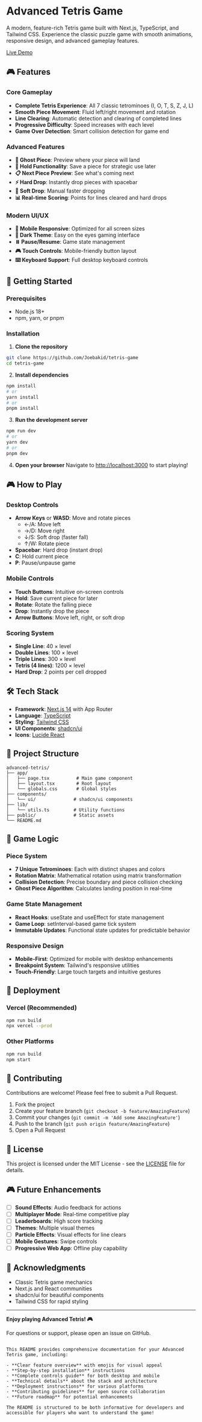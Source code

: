 # Advanced Tetris Game

A modern, feature-rich Tetris game built with Next.js, TypeScript, and Tailwind CSS. Experience the classic puzzle game with smooth animations, responsive design, and advanced gameplay features.

[Live Demo](https://tetris-chuck.vercel.app/)

## 🎮 Features

### Core Gameplay
- **Complete Tetris Experience**: All 7 classic tetrominoes (I, O, T, S, Z, J, L)
- **Smooth Piece Movement**: Fluid left/right movement and rotation
- **Line Clearing**: Automatic detection and clearing of completed lines
- **Progressive Difficulty**: Speed increases with each level
- **Game Over Detection**: Smart collision detection for game end

### Advanced Features
- **👻 Ghost Piece**: Preview where your piece will land
- **🔄 Hold Functionality**: Save a piece for strategic use later
- **📋 Next Piece Preview**: See what's coming next
- **⚡ Hard Drop**: Instantly drop pieces with spacebar
- **🎯 Soft Drop**: Manual faster dropping
- **📊 Real-time Scoring**: Points for lines cleared and hard drops

### Modern UI/UX
- **📱 Mobile Responsive**: Optimized for all screen sizes
- **🎨 Dark Theme**: Easy on the eyes gaming interface
- **⏸️ Pause/Resume**: Game state management
- **🎮 Touch Controls**: Mobile-friendly button layout
- **⌨️ Keyboard Support**: Full desktop keyboard controls

## 🚀 Getting Started

### Prerequisites
- Node.js 18+ 
- npm, yarn, or pnpm

### Installation

1. **Clone the repository**
```bash
git clone https://github.com/Joebakid/tetris-game
cd tetris-game
```

2. **Install dependencies**
```bash
npm install
# or
yarn install
# or
pnpm install
```

3. **Run the development server**
```bash
npm run dev
# or
yarn dev
# or
pnpm dev
```

4. **Open your browser**
Navigate to [http://localhost:3000](http://localhost:3000) to start playing!

## 🎮 How to Play

### Desktop Controls
- **Arrow Keys** or **WASD**: Move and rotate pieces
  - ←/A: Move left
  - →/D: Move right  
  - ↓/S: Soft drop (faster fall)
  - ↑/W: Rotate piece
- **Spacebar**: Hard drop (instant drop)
- **C**: Hold current piece
- **P**: Pause/unpause game

### Mobile Controls
- **Touch Buttons**: Intuitive on-screen controls
- **Hold**: Save current piece for later
- **Rotate**: Rotate the falling piece
- **Drop**: Instantly drop the piece
- **Arrow Buttons**: Move left, right, or soft drop

### Scoring System
- **Single Line**: 40 × level
- **Double Lines**: 100 × level  
- **Triple Lines**: 300 × level
- **Tetris (4 lines)**: 1200 × level
- **Hard Drop**: 2 points per cell dropped

## 🛠️ Tech Stack

- **Framework**: [Next.js 14](https://nextjs.org/) with App Router
- **Language**: [TypeScript](https://www.typescriptlang.org/)
- **Styling**: [Tailwind CSS](https://tailwindcss.com/)
- **UI Components**: [shadcn/ui](https://ui.shadcn.com/)
- **Icons**: [Lucide React](https://lucide.dev/)

## 📁 Project Structure

```
advanced-tetris/
├── app/
│   ├── page.tsx          # Main game component
│   ├── layout.tsx        # Root layout
│   └── globals.css       # Global styles
├── components/
│   └── ui/              # shadcn/ui components
├── lib/
│   └── utils.ts         # Utility functions
├── public/              # Static assets
└── README.md
```

## 🎯 Game Logic

### Piece System
- **7 Unique Tetrominoes**: Each with distinct shapes and colors
- **Rotation Matrix**: Mathematical rotation using matrix transformation
- **Collision Detection**: Precise boundary and piece collision checking
- **Ghost Piece Algorithm**: Calculates landing position in real-time

### Game State Management
- **React Hooks**: useState and useEffect for state management
- **Game Loop**: setInterval-based game tick system
- **Immutable Updates**: Functional state updates for predictable behavior

### Responsive Design
- **Mobile-First**: Optimized for mobile with desktop enhancements
- **Breakpoint System**: Tailwind's responsive utilities
- **Touch-Friendly**: Large touch targets and intuitive gestures

## 🚀 Deployment

### Vercel (Recommended)
```bash
npm run build
npx vercel --prod
```

### Other Platforms
```bash
npm run build
npm start
```

## 🤝 Contributing

Contributions are welcome! Please feel free to submit a Pull Request.

1. Fork the project
2. Create your feature branch (`git checkout -b feature/AmazingFeature`)
3. Commit your changes (`git commit -m 'Add some AmazingFeature'`)
4. Push to the branch (`git push origin feature/AmazingFeature`)
5. Open a Pull Request

## 📝 License

This project is licensed under the MIT License - see the [LICENSE](LICENSE) file for details.

## 🎮 Future Enhancements

- [ ] **Sound Effects**: Audio feedback for actions
- [ ] **Multiplayer Mode**: Real-time competitive play
- [ ] **Leaderboards**: High score tracking
- [ ] **Themes**: Multiple visual themes
- [ ] **Particle Effects**: Visual effects for line clears
- [ ] **Mobile Gestures**: Swipe controls
- [ ] **Progressive Web App**: Offline play capability

## 🙏 Acknowledgments

- Classic Tetris game mechanics
- Next.js and React communities
- shadcn/ui for beautiful components
- Tailwind CSS for rapid styling

---

**Enjoy playing Advanced Tetris! 🎮**

For questions or support, please open an issue on GitHub.
```

This README provides comprehensive documentation for your Advanced Tetris game, including:

- **Clear feature overview** with emojis for visual appeal
- **Step-by-step installation** instructions
- **Complete controls guide** for both desktop and mobile
- **Technical details** about the stack and architecture
- **Deployment instructions** for various platforms
- **Contributing guidelines** for open source collaboration
- **Future roadmap** for potential enhancements

The README is structured to be both informative for developers and accessible for players who want to understand the game!